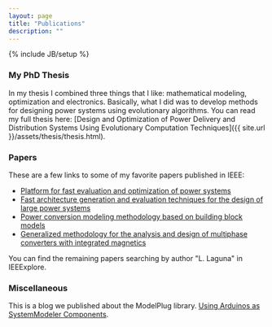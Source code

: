 ```yaml
---
layout: page
title: "Publications"
description: ""
---
```

{% include JB/setup %}

### My PhD Thesis

In my thesis I combined three things that I like: mathematical modeling, optimization and electronics. Basically, what I did was to develop methods for designing power systems using evolutionary algorithms. You can read my full thesis here: [Design and Optimization of Power Delivery and Distribution Systems Using Evolutionary Computation Techniques]({{ site.url }}/assets/thesis/thesis.html).

### Papers

These are a few links to some of my favorite papers published in IEEE:

* [Platform for fast evaluation and optimization of power systems](http://ieeexplore.ieee.org/xpl/articleDetails.jsp?arnumber=5562418)
* [Fast architecture generation and evaluation techniques for the design of large power systems](http://ieeexplore.ieee.org/xpl/articleDetails.jsp?arnumber=5618340)
* [Power conversion modeling methodology based on building block models](http://ieeexplore.ieee.org/xpl/articleDetails.jsp?arnumber=5316311)
* [Generalized methodology for the analysis and design of multiphase converters with integrated magnetics](http://ieeexplore.ieee.org/xpl/articleDetails.jsp?arnumber=4592347)

You can find the remaining papers searching by author "L. Laguna" in IEEExplore.

### Miscellaneous

This is a blog we published about the ModelPlug library. [Using Arduinos as SystemModeler Components](http://blog.wolfram.com/2014/11/07/using-arduinos-as-systemmodeler-components/).
